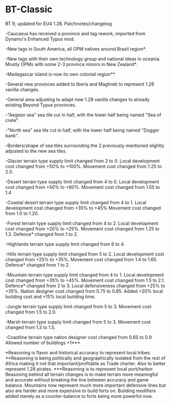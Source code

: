 # BT-Classic
BT 9, updated for EU4 1.28.
Patchnotes/changelog

-Caucasus has received a province and tag rework, imported from Dynamo's Enhanced Typus mod.

-New tags in South America, all OPM natives around Brazil region*.

-New tags with their own technology group and national ideas in oceania. Mostly OPMs with some 2-3 province minors in New Zealand*.

-Madagascar island is now its own colonial region**.

-Several new provinces added to Iberia and Maghreb to represent 1.28 vanilla changes.

-General area adjusting to adapt new 1.28 vanilla changes to already existing Beyond Typus provinces.

-"Aegean sea" sea tile cut in half, with the lower half being named "Sea of crete".

-"North sea" sea tile cut in half, with the lower half being named "Dogger bank".

-Borders/shape of sea tiles surrounding the 2 previously mentioned slightly adjusted to the new sea tiles.

-Glacier terrain type supply limit changed from 2 to 0. 
 Local development cost changed from +50% to +100%. 
 Movement cost changed from 1.25 to 2.0.

-Desert terrain type supply limit changed from 4 to 0.
 Local development cost changed from +50% to +60%.
 Movement cost changed from 1.05 to 1.4

-Coastal desert terrain type supply limit changed from 4 to 1.
 Local development cost changed from +35% to +45%
 Movement cost changed from 1.0 to 1.20.

-Forest terrain type supply limit changed from 4 to 2. 
 Local development cost changed from +20% to +25%. 
 Movement cost changed from 1.25 to 1.3. 
 Defence* changed from 1 to 2.

-Highlands terrain type supply limit changed from 6 to 4.

-Hills terrain type supply limit changed from 5 to 2. 
 Local development cost changed from +25% to +35%. 
 Movement cost changed from 1.4 to 1.65. 
 Defence* changed from 1 to 2.

-Mountain terrain type supply limit changed from 4 to 1. 
 Local development cost changed from +35% to +45%. 
 Movement cost changed from 1.5 to 2.1.
 Defence* changed from 2 to 3.
 Local defensiveness changed from +25% to +35%.
 Nation designer cost changed from 0.75 to 0.85.
 Added +20% local building cost and +15% local building time.

-Jungle terrain type supply limit changed from 5 to 3.
 Movement cost changed from 1.5 to 2.0.

-Marsh terrain type supply limit changed from 5 to 3.
 Movement cost changed from 1.3 to 1.5.

-Coastline terrain type nation designer cost changed from 0.85 to 0.9
 Allowed number of buildings +1***
 
 
 *Reasoning is flavor and historical accuracy to represent local tribes.
 **Reasoning is being politically and geographically isolated from the rest of Africa making it not that important/profitable as Trade charter. Also to better represent 1.28 pirates.
 ***Reasoning is to represent local port/harbor.
 Reasoning behind all terrain changes is to make terrain more meaningful and accurate without breaking the line between accuracy and game balance. 
 Mountains now represent much more important defensive lines but also are harder and more expensive to build forts on. Building modifiers added merely as a counter-balance to forts being more powerful now.
